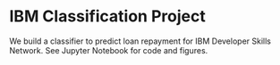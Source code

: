 # IBM Classification Project
We build a classifier to predict loan repayment for IBM Developer Skills Network. See Jupyter Notebook for code and figures.
